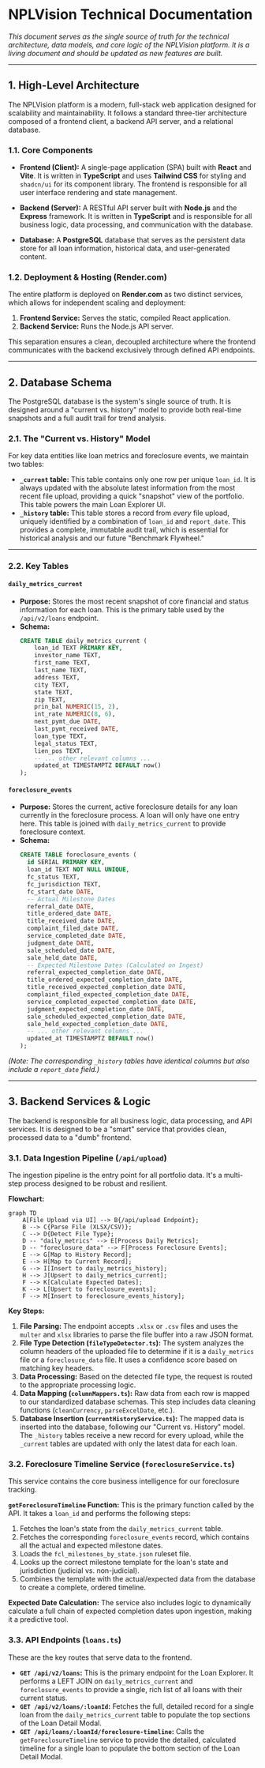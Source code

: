 # NPLVision Technical Documentation

*This document serves as the single source of truth for the technical architecture, data models, and core logic of the NPLVision platform. It is a living document and should be updated as new features are built.*

---

## 1. High-Level Architecture

The NPLVision platform is a modern, full-stack web application designed for scalability and maintainability. It follows a standard three-tier architecture composed of a frontend client, a backend API server, and a relational database.

### 1.1. Core Components

* **Frontend (Client):** A single-page application (SPA) built with **React** and **Vite**. It is written in **TypeScript** and uses **Tailwind CSS** for styling and `shadcn/ui` for its component library. The frontend is responsible for all user interface rendering and state management.

* **Backend (Server):** A RESTful API server built with **Node.js** and the **Express** framework. It is written in **TypeScript** and is responsible for all business logic, data processing, and communication with the database.

* **Database:** A **PostgreSQL** database that serves as the persistent data store for all loan information, historical data, and user-generated content.

### 1.2. Deployment & Hosting (Render.com)

The entire platform is deployed on **Render.com** as two distinct services, which allows for independent scaling and deployment:

1.  **Frontend Service:** Serves the static, compiled React application.
2.  **Backend Service:** Runs the Node.js API server.

This separation ensures a clean, decoupled architecture where the frontend communicates with the backend exclusively through defined API endpoints.

---

## 2. Database Schema

The PostgreSQL database is the system's single source of truth. It is designed around a "current vs. history" model to provide both real-time snapshots and a full audit trail for trend analysis.

### 2.1. The "Current vs. History" Model

For key data entities like loan metrics and foreclosure events, we maintain two tables:

* **`_current` table:** This table contains only one row per unique `loan_id`. It is always updated with the absolute latest information from the most recent file upload, providing a quick "snapshot" view of the portfolio. This table powers the main Loan Explorer UI.
* **`_history` table:** This table stores a record from *every* file upload, uniquely identified by a combination of `loan_id` and `report_date`. This provides a complete, immutable audit trail, which is essential for historical analysis and our future "Benchmark Flywheel."

---

### 2.2. Key Tables

#### `daily_metrics_current`

* **Purpose:** Stores the most recent snapshot of core financial and status information for each loan. This is the primary table used by the `/api/v2/loans` endpoint.
* **Schema:**
    ```sql
    CREATE TABLE daily_metrics_current (
        loan_id TEXT PRIMARY KEY,
        investor_name TEXT,
        first_name TEXT,
        last_name TEXT,
        address TEXT,
        city TEXT,
        state TEXT,
        zip TEXT,
        prin_bal NUMERIC(15, 2),
        int_rate NUMERIC(8, 6),
        next_pymt_due DATE,
        last_pymt_received DATE,
        loan_type TEXT,
        legal_status TEXT,
        lien_pos TEXT,
        -- ... other relevant columns ...
        updated_at TIMESTAMPTZ DEFAULT now()
    );
    ```

#### `foreclosure_events`

* **Purpose:** Stores the current, active foreclosure details for any loan currently in the foreclosure process. A loan will only have one entry here. This table is joined with `daily_metrics_current` to provide foreclosure context.
* **Schema:**
    ```sql
    CREATE TABLE foreclosure_events (
      id SERIAL PRIMARY KEY,
      loan_id TEXT NOT NULL UNIQUE,
      fc_status TEXT,
      fc_jurisdiction TEXT,
      fc_start_date DATE,
      -- Actual Milestone Dates
      referral_date DATE,
      title_ordered_date DATE,
      title_received_date DATE,
      complaint_filed_date DATE,
      service_completed_date DATE,
      judgment_date DATE,
      sale_scheduled_date DATE,
      sale_held_date DATE,
      -- Expected Milestone Dates (Calculated on Ingest)
      referral_expected_completion_date DATE,
      title_ordered_expected_completion_date DATE,
      title_received_expected_completion_date DATE,
      complaint_filed_expected_completion_date DATE,
      service_completed_expected_completion_date DATE,
      judgment_expected_completion_date DATE,
      sale_scheduled_expected_completion_date DATE,
      sale_held_expected_completion_date DATE,
      -- ... other relevant columns ...
      updated_at TIMESTAMPTZ DEFAULT now()
    );
    ```
*(Note: The corresponding `_history` tables have identical columns but also include a `report_date` field.)*

---

## 3. Backend Services & Logic

The backend is responsible for all business logic, data processing, and API services. It is designed to be a "smart" service that provides clean, processed data to a "dumb" frontend.

### 3.1. Data Ingestion Pipeline (`/api/upload`)

The ingestion pipeline is the entry point for all portfolio data. It's a multi-step process designed to be robust and resilient.

**Flowchart:**
```mermaid
graph TD
    A[File Upload via UI] --> B{/api/upload Endpoint};
    B --> C{Parse File (XLSX/CSV)};
    C --> D{Detect File Type};
    D -- "daily_metrics" --> E[Process Daily Metrics];
    D -- "foreclosure_data" --> F[Process Foreclosure Events];
    E --> G[Map to History Record];
    E --> H[Map to Current Record];
    G --> I[Insert to daily_metrics_history];
    H --> J[Upsert to daily_metrics_current];
    F --> K[Calculate Expected Dates];
    K --> L[Upsert to foreclosure_events];
    F --> M[Insert to foreclosure_events_history];
```

**Key Steps:**

1. **File Parsing:** The endpoint accepts `.xlsx` or `.csv` files and uses the `multer` and `xlsx` libraries to parse the file buffer into a raw JSON format.
2. **File Type Detection (`fileTypeDetector.ts`):** The system analyzes the column headers of the uploaded file to determine if it is a `daily_metrics` file or a `foreclosure_data` file. It uses a confidence score based on matching key headers.
3. **Data Processing:** Based on the detected file type, the request is routed to the appropriate processing logic.
4. **Data Mapping (`columnMappers.ts`):** Raw data from each row is mapped to our standardized database schemas. This step includes data cleaning functions (`cleanCurrency`, `parseExcelDate`, etc.).
5. **Database Insertion (`currentHistoryService.ts`):** The mapped data is inserted into the database, following our "Current vs. History" model. The `_history` tables receive a new record for every upload, while the `_current` tables are updated with only the latest data for each loan.

### 3.2. Foreclosure Timeline Service (`foreclosureService.ts`)

This service contains the core business intelligence for our foreclosure tracking.

**`getForeclosureTimeline` Function:** This is the primary function called by the API. It takes a `loan_id` and performs the following steps:
1. Fetches the loan's state from the `daily_metrics_current` table.
2. Fetches the corresponding `foreclosure_events` record, which contains all the actual and expected milestone dates.
3. Loads the `fcl_milestones_by_state.json` ruleset file.
4. Looks up the correct milestone template for the loan's state and jurisdiction (judicial vs. non-judicial).
5. Combines the template with the actual/expected data from the database to create a complete, ordered timeline.

**Expected Date Calculation:** The service also includes logic to dynamically calculate a full chain of expected completion dates upon ingestion, making it a predictive tool.

### 3.3. API Endpoints (`loans.ts`)

These are the key routes that serve data to the frontend.

* **`GET /api/v2/loans`:** This is the primary endpoint for the Loan Explorer. It performs a LEFT JOIN on `daily_metrics_current` and `foreclosure_events` to provide a single, rich list of all loans with their current status.
* **`GET /api/v2/loans/:loanId`:** Fetches the full, detailed record for a single loan from the `daily_metrics_current` table to populate the top sections of the Loan Detail Modal.
* **`GET /api/loans/:loanId/foreclosure-timeline`:** Calls the `getForeclosureTimeline` service to provide the detailed, calculated timeline for a single loan to populate the bottom section of the Loan Detail Modal.

<!-- end list -->